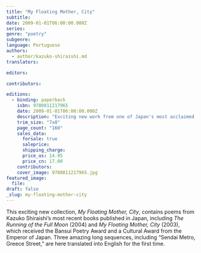 ```yaml
---
title: "My Floating Mother, City"
subtitle:
date: 2009-01-01T06:00:00.000Z
series:
genre: "poetry"
subgenre:
language: Portuguese
authors:
  - author/kazuko-shiraishi.md
translators:

editors:

contributors:

editions:
  - binding: paperback
    isbn: 9780811217965
    date: 2009-01-01T06:00:00.000Z
    description: "Exciting new work from one of Japan's most acclaimed living poets. "
    trim_size: "7x8"
    page_count: "160"
    sales_data:
      forsale: true
      saleprice:
      shipping_charge:
      price_us: 14.95
      price_cn: 17.00
    contributors:
    cover_image: 9780811217965.jpg
featured_image:
  file:
draft: false
_slug: my-floating-mother-city
---
```


This exciting new collection, _My Floating Mother, City_, contains poems from Kazuko Shiraishi’s most recent books published in Japan, including _The Running of the Full Moon_ (2004) and _My Floating Mother, City_ (2003), which received the Bansui Poetry Award and a Cultural Award from the Emperor of Japan. Three amazing long sequences, including “Sendai Metro, Greece Street,” are here translated into English for the first time.

